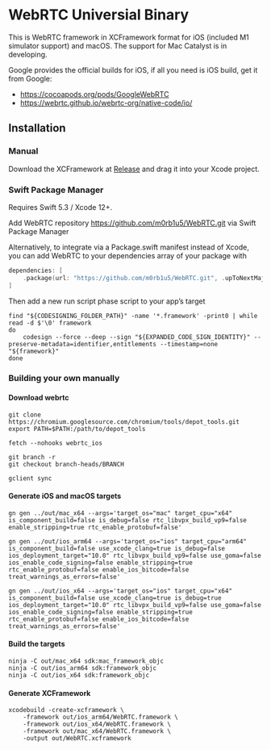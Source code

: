 # WebRTC Universial Binary

This is WebRTC framework in XCFramework format for iOS (included M1 simulator support) and macOS. The support for Mac Catalyst is in developing.

Google provides the official builds for iOS, if all you need is iOS build, get it from Google:

- https://cocoapods.org/pods/GoogleWebRTC
- https://webrtc.github.io/webrtc-org/native-code/io/

## Installation

### Manual 

Download the XCFramework at [Release](https://github.com/m0rb1u5/WebRTC/releases) and drag it into your Xcode project.

### Swift Package Manager 

Requires Swift 5.3 / Xcode 12+.

Add WebRTC repository https://github.com/m0rb1u5/WebRTC.git via Swift Package Manager  

Alternatively, to integrate via a Package.swift manifest instead of Xcode, you can add WebRTC to your dependencies array of your package with

```swift
dependencies: [
    .package(url: "https://github.com/m0rb1u5/WebRTC.git", .upToNextMajor(from: "1.1.4"))
]
```

Then add a new run script phase script to your app’s target

```shellscript
find "${CODESIGNING_FOLDER_PATH}" -name '*.framework' -print0 | while read -d $'\0' framework 
do 
    codesign --force --deep --sign "${EXPANDED_CODE_SIGN_IDENTITY}" --preserve-metadata=identifier,entitlements --timestamp=none "${framework}" 
done
```

### Building your own manually

#### Download webrtc

```shellscript
git clone https://chromium.googlesource.com/chromium/tools/depot_tools.git
export PATH=$PATH:/path/to/depot_tools

fetch --nohooks webrtc_ios

git branch -r
git checkout branch-heads/BRANCH

gclient sync
```

#### Generate iOS and macOS targets

```shellscript
gn gen ../out/mac_x64 --args='target_os="mac" target_cpu="x64" is_component_build=false is_debug=false rtc_libvpx_build_vp9=false enable_stripping=true rtc_enable_protobuf=false'

gn gen ../out/ios_arm64 --args='target_os="ios" target_cpu="arm64" is_component_build=false use_xcode_clang=true is_debug=false  ios_deployment_target="10.0" rtc_libvpx_build_vp9=false use_goma=false ios_enable_code_signing=false enable_stripping=true rtc_enable_protobuf=false enable_ios_bitcode=false treat_warnings_as_errors=false'

gn gen ../out/ios_x64 --args='target_os="ios" target_cpu="x64" is_component_build=false use_xcode_clang=true is_debug=true ios_deployment_target="10.0" rtc_libvpx_build_vp9=false use_goma=false ios_enable_code_signing=false enable_stripping=true rtc_enable_protobuf=false enable_ios_bitcode=false treat_warnings_as_errors=false'
```

#### Build the targets

```shellscript
ninja -C out/mac_x64 sdk:mac_framework_objc
ninja -C out/ios_arm64 sdk:framework_objc
ninja -C out/ios_x64 sdk:framework_objc
```

#### Generate XCFramework

```shellscript
xcodebuild -create-xcframework \
	-framework out/ios_arm64/WebRTC.framework \
	-framework out/ios_x64/WebRTC.framework \
	-framework out/mac_x64/WebRTC.framework \
	-output out/WebRTC.xcframework

```
